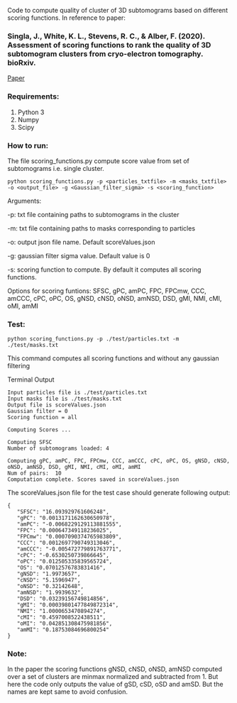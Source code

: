 Code to compute quality of cluster of 3D subtomograms based on different scoring functions. In reference to paper:
### Singla, J., White, K. L., Stevens, R. C., & Alber, F. (2020). Assessment of scoring functions to rank the quality of 3D subtomogram clusters from cryo-electron tomography. bioRxiv.
[Paper](https://www.biorxiv.org/content/10.1101/2020.06.23.125823v2.article-metrics)

### Requirements:
1. Python 3
2. Numpy
3. Scipy


### How to run:
The file scoring_functions.py compute score value from set of subtomograms i.e. single cluster.

```console
python scoring_functions.py -p <particles_txtfile> -m <masks_txtfile> -o <output_file> -g <Gaussian_filter_sigma> -s <scoring_function>
```
Arguments:

-p: txt file containing paths to subtomograms in the cluster

-m: txt file containing paths to masks corresponding to particles

-o: output json file name. Default scoreValues.json

-g: gaussian filter sigma value. Default value is 0

-s: scoring function to compute. By default it computes all scoring functions.

Options for scoring funtions: SFSC, gPC, amPC, FPC, FPCmw, CCC, amCCC, cPC, oPC, OS, gNSD, cNSD, oNSD, amNSD, DSD, gMI, NMI, cMI, oMI, amMI


### Test:
```console
python scoring_functions.py -p ./test/particles.txt -m ./test/masks.txt
```
This command computes all scoring functions and without any gaussian filtering

Terminal Output
```console
Input particles file is ./test/particles.txt
Input masks file is ./test/masks.txt
Output file is scoreValues.json
Gaussian filter = 0
Scoring function = all

Computing Scores ...

Computing SFSC
Number of subtomograms loaded: 4

Computing gPC, amPC, FPC, FPCmw, CCC, amCCC, cPC, oPC, OS, gNSD, cNSD, oNSD, amNSD, DSD, gMI, NMI, cMI, oMI, amMI
Num of pairs:  10
Computation complete. Scores saved in scoreValues.json
```
The scoreValues.json file for the test case should generate following output:
```console
{
   "SFSC": "16.093929761606248",
   "gPC": "0.0013171162630650978",
   "amPC": "-0.0068229129113881555",
   "FPC": "0.000647349118236025",
   "FPCmw": "0.0007090374765983809",
   "CCC": "0.0012697790749313046",
   "amCCC": "-0.005472779891763771",
   "cPC": "-0.6530250739866645",
   "oPC": "0.012505335839565724",
   "OS": "0.07012576783831416",
   "gNSD": "1.9973657",
   "cNSD": "5.1596947",
   "oNSD": "0.32142648",
   "amNSD": "1.9939632",
   "DSD": "0.03239156749814856",
   "gMI": "0.00039801477849872314",
   "NMI": "1.0000653470894274",
   "cMI": "0.4597008522438511",
   "oMI": "0.042851308475981856",
   "amMI": "0.18753084696800254"
}
```

### Note:

In the paper the scoring functions gNSD, cNSD, oNSD, amNSD computed over a set of clusters are minmax normalized and subtracted from 1. But here the code only outputs the value of gSD, cSD, oSD and amSD. But the names are kept same to avoid confusion.
